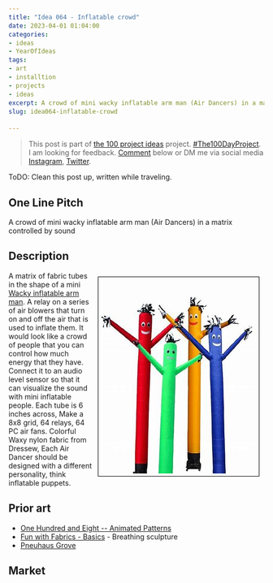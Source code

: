 ```yaml
---
title: "Idea 064 - Inflatable crowd"
date: 2023-04-01 01:04:00
categories:
- ideas
- YearOfIdeas
tags:
- art
- installtion
- projects
- ideas
excerpt: A crowd of mini wacky inflatable arm man (Air Dancers) in a matrix controlled by sound
slug: idea064-inflatable-crowd

---
```


> This post is part of [the 100 project ideas](/projects/2023-100-ideas/) project. [#The100DayProject](https://www.the100dayproject.org/). I am looking for feedback. <a href='#utterances-comments'>Comment</a> below or DM me via social media <a href="https://instagram.com/funvill" rel="nofollow noopener noreferrer"><i class="fab fa-fw fa-instagram" aria-hidden="true"></i><span class="label">Instagram</span></a>, <a href="https://twitter.com/funvill" rel="nofollow noopener noreferrer"><i class="fab fa-fw fa-twitter" aria-hidden="true"></i><span class="label">Twitter</span></a>.

ToDO: Clean this post up, written while traveling.

## One Line Pitch

A crowd of mini wacky inflatable arm man (Air Dancers) in a matrix controlled by sound

## Description

<img src='\public\uploads\2023\air-dancers.png' alt='air-dancers.png' style="float: right; margin: 10px; max-width: 400px; border: 1px solid black; padding: 5px" >A matrix of fabric tubes in the shape of a mini [Wacky inflatable arm man](https://en.wikipedia.org/wiki/Tube_man). A relay on a series of air blowers that turn on and off the air that is used to inflate them. It would look like a crowd of people that you can control how much energy that they have. Connect it to an audio level sensor so that it can visualize the sound with mini inflatable people. Each tube is 6 inches across, Make a 8x8 grid, 64 relays, 64 PC air fans. Colorful Waxy nylon fabric from Dressew, Each Air Dancer should be designed with a different personality, think inflatable puppets.

## Prior art

- [One Hundred and Eight -- Animated Patterns](https://www.youtube.com/watch?v=1bRC8CZjMPA)
- [Fun with Fabrics - Basics](https://www.instagram.com/reel/CqQftLxDLuY/) - Breathing sculpture
- [Pneuhaus Grove](https://www.thisiscolossal.com/2023/03/pneuhaus-grove/)

## Market
